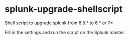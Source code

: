 # splunk-upgrade-shellscript
Shell script to upgrade splunk from 6.5.* to 6.* or 7*

Fill in the settings and run the script on the Splunk master.
